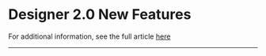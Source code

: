 # Designer 2.0 New Features

For additional information, see the full article [here](https://support.optisigns.com/hc/en-us/articles/41432385864595)

---
